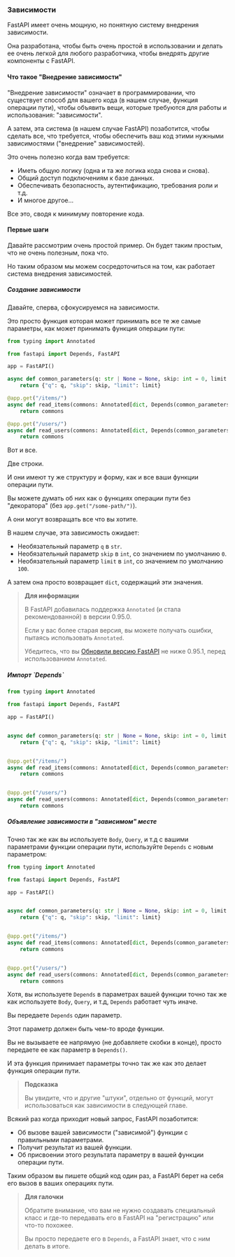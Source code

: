 <h3>Зависимости</h3>

FastAPI имеет очень мощную, но понятную систему внедрения зависимости.

Она разработана, чтобы быть очень простой в использовании и делать ее очень легкой для любого разработчика, чтобы внедрять
другие компоненты с FastAPI.

<h4>Что такое "Внедрение зависимости"</h4>

"Внедрение зависимости" означает в программировании, что существует способ для вашего кода (в нашем случае, функция 
операции пути), чтобы объявить вещи, которые требуются для работы и использования: "зависимости".

А затем, эта система (в нашем случае FastAPI) позаботится, чтобы сделать все, что требуется, чтобы обеспечить ваш код 
этими нужными зависимостями ("внедрение" зависимостей).

Это очень полезно когда вам требуется:

* Иметь общую логику (одна и та же логика кода снова и снова).
* Общий доступ подключениям к базе данных.
* Обеспечивать безопасность, аутентификацию, требования роли и т.д.
* И многое другое...

Все это, сводя к минимуму повторение кода.

<h4>Первые шаги</h4>

Давайте рассмотрим очень простой пример. Он будет таким простым, что не очень полезным, пока что.

Но таким образом мы можем сосредоточиться на том, как работает система внедрения зависимостей.

<h5>Создание зависимости</h5>

Давайте, сперва, сфокусируемся на зависимости.

Это просто функция которая может принимать все те же самые параметры, как может принимать функция операции пути:

```python
from typing import Annotated

from fastapi import Depends, FastAPI

app = FastAPI()

async def common_parameters(q: str | None = None, skip: int = 0, limit: int = 100):
    return {"q": q, "skip": skip, "limit": limit}

@app.get("/items/")
async def read_items(commons: Annotated[dict, Depends(common_parameters)]):
    return commons

@app.get("/users/")
async def read_users(commons: Annotated[dict, Depends(common_parameters)]):
    return commons
```

Вот и все.

Две строки.

И они имеют ту же структуру и форму, как и все ваши функции операции пути.

Вы можете думать об них как о функциях операции пути без "декоратора" (без `app.get("/some-path/")`).

А они могут возвращать все что вы хотите.

В нашем случае, эта зависимость ожидает:

* Необязательный параметр `q` в `str`.
* Необязательный параметр `skip` в `int`, со значением по умолчанию `0`.
* Необязательный параметр `limit` в `int`, со значением по умолчанию `100`.

А затем она просто возвращает `dict`, содержащий эти значения.

> **Для информации**
> 
> В FastAPI добавилась поддержка `Annotated` (и стала рекомендованной) в версии 0.95.0.
> 
> Если у вас более старая версия, вы можете получать ошибки, пытаясь использовать `Annotated`.
> 
> Убедитесь, что вы
> <a href="https://fastapi.tiangolo.com/deployment/versions/#upgrading-the-fastapi-versions">Обновили версию FastAPI</a>
> не ниже 0.95.1, перед использованием `Annotated`.

<h5>Импорт `Depends`</h5>

```python
from typing import Annotated

from fastapi import Depends, FastAPI

app = FastAPI()


async def common_parameters(q: str | None = None, skip: int = 0, limit: int = 100):
    return {"q": q, "skip": skip, "limit": limit}


@app.get("/items/")
async def read_items(commons: Annotated[dict, Depends(common_parameters)]):
    return commons


@app.get("/users/")
async def read_users(commons: Annotated[dict, Depends(common_parameters)]):
    return commons
```

<h5>Объявление зависимости в "зависимом" месте</h5>

Точно так же как вы используете `Body`, `Query`, и т.д с вашими параметрами функции операции пути, используйте `Depends`
с новым параметром:

```python
from typing import Annotated

from fastapi import Depends, FastAPI

app = FastAPI()


async def common_parameters(q: str | None = None, skip: int = 0, limit: int = 100):
    return {"q": q, "skip": skip, "limit": limit}


@app.get("/items/")
async def read_items(commons: Annotated[dict, Depends(common_parameters)]):
    return commons


@app.get("/users/")
async def read_users(commons: Annotated[dict, Depends(common_parameters)]):
    return commons
```

Хотя, вы используете `Depends` в параметрах вашей функции точно так же как используете `Body`, `Query`, и т.д, `Depends`
работает чуть иначе.

Вы передаете `Depends` один параметр.

Этот параметр должен быть чем-то вроде функции.

Вы не вызываете ее напрямую (не добавляете скобки в конце), просто передаете ее как параметр в `Depends()`.

И эта функция принимает параметры точно так же как это делает функция операции пути.

> **Подсказка**
> 
> Вы увидите, что и другие "штуки", отдельно от функций, могут использоваться как зависимости в следующей главе.

Всякий раз когда приходит новый запрос, FastAPI позаботится:

* Об вызове вашей зависимости ("зависимой") функции с правильными параметрами.
* Получит результат из вашей функции.
* Об присвоении этого результата параметру в вашей функции операции пути.

Таким образом вы пишете общий код один раз, а FastAPI берет на себя его вызов в ваших операциях пути.

> **Для галочки**
> 
> Обратите внимание, что вам не нужно создавать специальный класс и где-то передавать его в FastAPI на "регистрацию" или
> что-то похожее.
> 
> Вы просто передаете его в `Depends`, а FastAPI знает, что с ним делать в итоге.